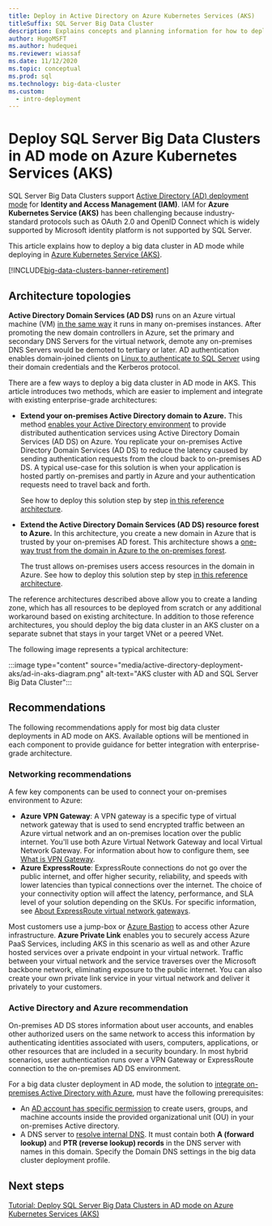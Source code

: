 ```yaml
---
title: Deploy in Active Directory on Azure Kubernetes Services (AKS)
titleSuffix: SQL Server Big Data Cluster
description: Explains concepts and planning information for how to deploy SQL Server Big Data Clusters in AD mode on Azure Kubernetes Services (AKS).
author: HugoMSFT
ms.author: hudequei
ms.reviewer: wiassaf
ms.date: 11/12/2020
ms.topic: conceptual
ms.prod: sql
ms.technology: big-data-cluster
ms.custom:
  - intro-deployment
---
```


# Deploy SQL Server Big Data Clusters in AD mode on Azure Kubernetes Services (AKS)

SQL Server Big Data Clusters support [Active Directory (AD) deployment mode](./active-directory-prerequisites.md) for **Identity and Access Management (IAM)**. IAM for **Azure Kubernetes Service (AKS)** has been challenging because industry-standard protocols such as OAuth 2.0 and OpenID Connect which is widely supported by Microsoft identity platform is not supported by SQL Server.  

This article explains how to deploy a big data cluster in AD mode while deploying in [Azure Kubernetes Service (AKS)](/azure/aks/intro-kubernetes). 

[!INCLUDE[big-data-clusters-banner-retirement](../includes/bdc-banner-retirement.md)]

## Architecture topologies

**Active Directory Domain Services (AD DS)** runs on an Azure virtual machine (VM) [in the same way](/windows-server/identity/ad-ds/deploy/virtual-dc/adds-on-azure-vm) it runs in many on-premises instances.  After promoting the new domain controllers in Azure, set the primary and secondary DNS Servers for the virtual network, demote any on-premises DNS Servers would be demoted to tertiary or later. AD authentication enables domain-joined clients on [Linux to authenticate to SQL Server](../linux/sql-server-linux-active-directory-auth-overview.md) using their domain credentials and the Kerberos protocol.

There are a few ways to deploy a big data cluster in AD mode in AKS.  This article introduces two methods, which are easier to implement and integrate with existing enterprise-grade architectures:

* **Extend your on-premises Active Directory domain to Azure.** This method [enables your Active Directory environment](/azure/architecture/reference-architectures/identity/adds-extend-domain) to provide distributed authentication services using Active Directory Domain Services (AD DS) on Azure. You replicate your on-premises Active Directory Domain Services (AD DS) to reduce the latency caused by sending authentication requests from the cloud back to on-premises AD DS. A typical use-case for this solution is when your application is hosted partly on-premises and partly in Azure and your authentication requests need to travel back and forth.

   See how to deploy this solution step by step [in this reference architecture](https://github.com/mspnp/identity-reference-architectures/tree/master/adds-extend-domain).

* **Extend the Active Directory Domain Services (AD DS) resource forest to Azure.** In this architecture, you create a new domain in Azure that is trusted by your on-premises AD forest. This architecture shows a [one-way trust from the domain in Azure to the on-premises forest](/azure/architecture/reference-architectures/identity/adds-forest).

   The trust allows on-premises users access resources in the domain in Azure. See how to deploy this solution step by step [in this reference architecture](https://github.com/mspnp/identity-reference-architectures/tree/master/adds-forest).

The reference architectures described above allow you to create a landing zone, which has all resources to be deployed from scratch or any additional workaround based on existing architecture. In addition to those reference architectures, you should deploy the big data cluster in an AKS cluster on a separate subnet that stays in your target VNet or a peered VNet.

The following image represents a typical architecture:

:::image type="content" source="media/active-directory-deployment-aks/ad-in-aks-diagram.png" alt-text="AKS cluster with AD and SQL Server Big Data Cluster":::

## Recommendations

The following recommendations apply for most big data cluster deployments in AD mode on AKS. Available options will be mentioned in each component to provide guidance for better integration with enterprise-grade architecture.

### Networking recommendations

A few key components can be used to connect your on-premises environment to Azure:

* **Azure VPN Gateway**: A VPN gateway is a specific type of virtual network gateway that is used to send encrypted traffic between an Azure virtual network and an on-premises location over the public internet. You'll use both Azure Virtual Network Gateway and local Virtual Network Gateway. For information about how to configure them, see [What is VPN Gateway](/azure/vpn-gateway/vpn-gateway-about-vpngateways).
* **Azure ExpressRoute**: ExpressRoute connections do not go over the public internet, and offer higher security, reliability, and speeds with lower latencies than typical connections over the internet. The choice of your connectivity option will affect the latency, performance, and SLA level of your solution depending on the SKUs. For specific information, see [About ExpressRoute virtual network gateways](/azure/expressroute/expressroute-about-virtual-network-gateways).

Most customers use a jump-box or [Azure Bastion](/azure/bastion/bastion-overview) to access other Azure infrastructure. **Azure Private Link** enables you to securely access Azure PaaS Services, including AKS in this scenario as well as and other Azure hosted services over a private endpoint in your virtual network. Traffic between your virtual network and the service traverses over the Microsoft backbone network, eliminating exposure to the public internet. You can also create your own private link service in your virtual network and deliver it privately to your customers.

### Active Directory and Azure recommendation

On-premises AD DS stores information about user accounts, and enables other authorized users on the same network to access this information by authenticating identities associated with users, computers, applications, or other resources that are included in a security boundary. In most hybrid scenarios, user authentication runs over a VPN Gateway or ExpressRoute connection to the on-premises AD DS environment.  

For a big data cluster deployment in AD mode, the solution to [integrate on-premises Active Directory with Azure](/azure/architecture/reference-architectures/identity/), must have the following prerequisites:

* An [AD account has specific permission](active-directory-prerequisites.md) to create users, groups, and machine accounts inside the provided organizational unit (OU) in your on-premises Active directory.
* A DNS server to [resolve internal DNS](active-directory-dns-reconciliation.md). It must contain both **A (forward lookup)** and **PTR (reverse lookup) records** in the DNS server with names in this domain. Specify the Domain DNS settings in the big data cluster deployment profile.  

## Next steps

[Tutorial: Deploy SQL Server Big Data Clusters in AD mode on Azure Kubernetes Services (AKS)](active-directory-deployment-aks-tutorial.md)
